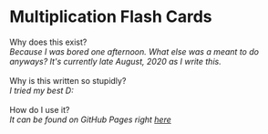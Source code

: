 # Multiplication Flash Cards

Why does this exist?\
*Because I was bored one afternoon. What else was a meant to do anyways? It's currently late August, 2020 as I write this.*\
\
Why is this written so stupidly?\
*I tried my best D:*\
\
How do I use it?\
*It can be found on GitHub Pages right [here](https://seriousguy888.github.io/MultiplicationFlashCards/)*